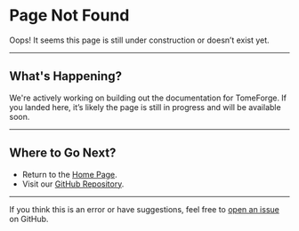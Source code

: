 # Page Not Found

Oops! It seems this page is still under construction or doesn’t exist yet.

---

## What's Happening?

We're actively working on building out the documentation for TomeForge. If you landed here, it’s likely the page is still in progress and will be available soon.

---

## Where to Go Next?

* Return to the [Home Page](/).
* Visit our [GitHub Repository](https://github.com/Curtleaf/tomeforge).

---

If you think this is an error or have suggestions, feel free to [open an issue](https://github.com/Curtleaf/tomeforge/issues) on GitHub.
